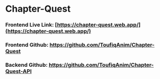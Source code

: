 # Chapter-Quest

### Frontend Live Link: [https://chapter-quest.web.app/](https://chapter-quest.web.app/)
### Frontend Github: https://github.com/ToufiqAnim/Chapter-Quest
### Backend Github: https://github.com/ToufiqAnim/Chapter-Quest-API
